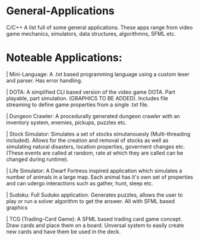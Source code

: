 # General-Applications
C/C++
A list full of some general applications. These apps range from video game mechanics, simulators, data structures, algorithmns, SFML etc.

Noteable Applications:
======================
| Mini-Language:
A .txt based programming language using a custom lexer and parser. Has error handling.

| DOTA:
A simplified CLI based version of the video game DOTA. Part playable, part simulation. (GRAPHICS TO BE ADDED). Includes file streaming to define game properties from a single .txt file.

| Dungeon Crawler:
A procedurally generated dungeon crawler with an inventory system, enemies, pickups, puzzles etc.

| Stock Simulator:
Simulates a set of stocks simutanouesly (Multi-threading included). Allows for the creation and removal of stocks as well as simulating natural disasters, location properties, goverment changes etc. (These events are called at random, rate at which they are called can be changed during runtime).

| Life Simulator:
A Dwarf Fortress inspired application which simulates a number of animals in a large map. Each animal has it's own set of properties and can udergo interactions such as gather, hunt, sleep etc.

| Sudoku:
Full Suduko application. Generates puzzles, allows the user to play or run a solver algorithm to get the answer. All with SFML based graphics

| TCG (Trading-Card Game):
A SFML based trading card game concept. Draw cards and place them on a board. Unversal system to easily create new cards and have them be used in the deck.

